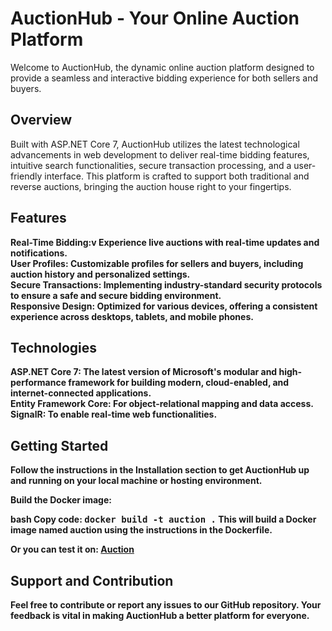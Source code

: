 <h1><strong>AuctionHub - Your Online Auction Platform</strong></h1>
Welcome to AuctionHub, the dynamic online auction platform designed to provide a seamless and interactive bidding experience for both sellers and buyers.

<h2><strong>Overview</strong></h2>
Built with ASP.NET Core 7, AuctionHub utilizes the latest technological advancements in web development to deliver real-time bidding features, intuitive search functionalities, secure transaction processing, and a user-friendly interface. This platform is crafted to support both traditional and reverse auctions, bringing the auction house right to your fingertips.

<h2><strong>Features</strong></h2>
<strong>Real-Time Bidding:v Experience live auctions with real-time updates and notifications.<br>
<strong>User Profiles:</strong> Customizable profiles for sellers and buyers, including auction history and personalized settings.<br>
<strong>Secure Transactions:</strong> Implementing industry-standard security protocols to ensure a safe and secure bidding environment.<br>
<strong>Responsive Design:</strong> Optimized for various devices, offering a consistent experience across desktops, tablets, and mobile phones.<br>

<h2><strong>Technologies</strong></h2>
<strong>ASP.NET Core 7:</strong> The latest version of Microsoft's modular and high-performance framework for building modern, cloud-enabled, and internet-connected applications.<br>
<strong>Entity Framework Core:</strong> For object-relational mapping and data access.<br>
<strong>SignalR:</strong> To enable real-time web functionalities.<br>

<h2><strong>Getting Started</strong></h2>
Follow the instructions in the Installation section to get AuctionHub up and running on your local machine or hosting environment.<br>

<strong>Build the Docker image:</strong>

<strong>bash Copy code:</strong>  <kbd>docker build -t auction .</kbd>
This will build a Docker image named auction using the instructions in the Dockerfile.

<strong>Or you can test it on:  [Auction](https://auction.bytes-exchange.com/ "Auction")</strong>

<h2><strong>Support and Contribution</strong></h2>
Feel free to contribute or report any issues to our GitHub repository. Your feedback is vital in making AuctionHub a better platform for everyone.
